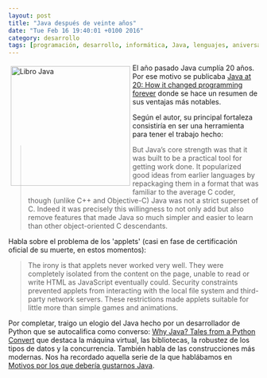 ```yaml
---
layout: post
title: "Java después de veinte años"
date: "Tue Feb 16 19:40:01 +0100 2016"
category: desarrollo
tags: [programación, desarrollo, informática, Java, lenguajes, aniversarios]
---
```






<a href="https://www.flickr.com/photos/fernand0/1258470901" title="Libro Java"><img src="https://c2.staticflickr.com/2/1054/1258470901_bc297e80cd_m.jpg" width="240"  alt="Libro Java" style="float:left; margin:5px"></a>
El año pasado Java cumplía 20 años. Por ese motivo se publicaba [Java at 20: How it changed programming forever](http://www.infoworld.com/article/2923773/java/java-at-20-how-java-changed-programming-forever.html) donde se hace un resumen de sus ventajas más notables. 

Según el autor, su principal fortaleza consistiría en ser una herramienta para tener el trabajo hecho:

> But Java’s core strength was that it was built to be a practical tool for getting work done. It popularized good ideas from earlier languages by repackaging them in a format that was familiar to the average C coder, though (unlike C++ and Objective-C) Java was not a strict superset of C. Indeed it was precisely this willingness to not only add but also remove features that made Java so much simpler and easier to learn than other object-oriented C descendants.

Habla sobre el problema de los 'applets' (casi en fase de certificación oficial de su muerte, en estos momentos):

> The irony is that applets never worked very well. They were completely isolated from the content on the page, unable to read or write HTML as JavaScript eventually could. Security constraints prevented applets from interacting with the local file system and third-party network servers. These restrictions made applets suitable for little more than simple games and animations.

Por completar, traigo un elogio del Java hecho por un desarrollador de Python que se autocalifica como converso: [Why Java? Tales from a Python Convert](http://sookocheff.com/post/java/why-java/) que destaca la máquina virtual, las bibliotecas, la robustez de los tipos de datos y la concurrencia. También habla de las construcciones más modernas. Nos ha recordado aquella serie de la que hablábamos en [Motivos por los que debería gustarnos Java](http://fernand0.github.io/Motivos-Java_Mola/).
